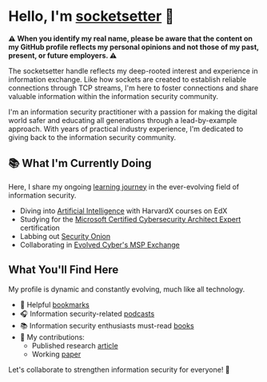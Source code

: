 # Hello, I'm [socketsetter](https://github.com/socketsetter/public) 👋

**⚠️ When you identify my real name, please be aware that the content on my GitHub profile reflects my personal opinions and not those of my past, present, or future employers. ⚠️**

The socketsetter handle reflects my deep-rooted interest and experience in information exchange. Like how sockets are created to establish reliable connections through TCP streams, I'm here to foster connections and share valuable information within the information security community.

I'm an information security practitioner with a passion for making the digital world safer and educating all generations through a lead-by-example approach. With years of practical industry experience, I'm dedicated to giving back to the information security community.

## 📚 What I'm Currently Doing
Here, I share my ongoing [learning journey](https://github.com/socketsetter/public/blob/main/learningJourney.md) in the ever-evolving field of information security.
- Diving into [Artificial Intelligence](https://learning.edx.org/course/course-v1:HarvardX+CS50+X/home) with HarvardX courses on EdX
- Studying for the [Microsoft Certified Cybersecurity Architect Expert](https://learn.microsoft.com/en-us/credentials/certifications/cybersecurity-architect-expert/) certification
- Labbing out [Security Onion](https://securityonionsolutions.com/)
- Collaborating in [Evolved Cyber's MSP Exchange](https://www.whitehouse.gov/oncd/briefing-room/2024/01/12/readout-national-cyber-director-harry-coker-jr-visits-baltimore-county-to-spotlight-best-practices-to-build-and-grow-the-nations-cyber-workforce/)

## What You'll Find Here
My profile is dynamic and constantly evolving, much like all technology.
- 📌 Helpful [bookmarks](https://github.com/socketsetter/public/blob/main/bookmarks.md) 
- 🎧 Information security-related [podcasts](https://github.com/socketsetter/public/blob/main/podcasts.md)
- 📚 Information security enthusiasts must-read [books](https://github.com/socketsetter/public/blob/main/books.md)
- 📜 My contributions: 
	- Published research [article](https://github.com/socketsetter/openstack)
	- Working [paper](https://cloudsecurityalliance.org/artifacts/software-defined-perimeter-and-zero-trust/)

Let's collaborate to strengthen information security for everyone! 🔗
